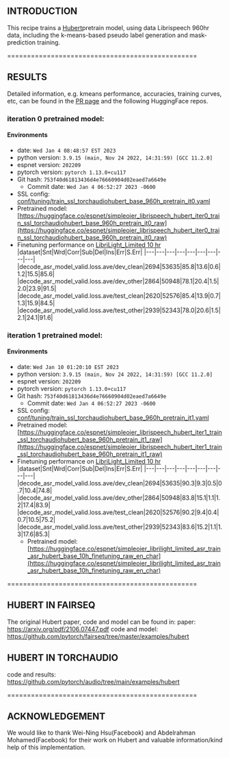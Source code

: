 ## INTRODUCTION

This recipe trains a [Hubert](https://arxiv.org/pdf/2106.07447.pdf)pretrain model, using data Librispeech 960hr data, including the k-means-based pseudo label generation and mask-prediction training.

================================================

## RESULTS
Detailed information, e.g. kmeans performance, accuracies, training curves, etc, can be found in the [PR page](https://github.com/espnet/espnet/pull/4747) and the following HuggingFace repos.

### iteration 0 pretrained model:
#### Environments
- date: `Wed Jan 4 08:48:57 EST 2023`
- python version: `3.9.15 (main, Nov 24 2022, 14:31:59) [GCC 11.2.0]`
- espnet version: `202209`
- pytorch version: `pytorch 1.13.0+cu117`
- Git hash: `753f40d61813436d4e76660904d02eaed7a6649e`
  - Commit date: `Wed Jan 4 06:52:27 2023 -0600`
- SSL config: [conf/tuning/train_ssl_torchaudiohubert_base_960h_pretrain_it0.yaml](conf/tuning/train_ssl_torchaudiohubert_base_960h_pretrain_it0.yaml)
- Pretrained model: [https://huggingface.co/espnet/simpleoier_librispeech_hubert_iter0_train_ssl_torchaudiohubert_base_960h_pretrain_it0_raw](https://huggingface.co/espnet/simpleoier_librispeech_hubert_iter0_train_ssl_torchaudiohubert_base_960h_pretrain_it0_raw)
- Finetuning performance on [LibriLight_Limited 10 hr](https://dl.fbaipublicfiles.com/librilight/data/librispeech_finetuning.tgz)
  |dataset|Snt|Wrd|Corr|Sub|Del|Ins|Err|S.Err|
  |---|---|---|---|---|---|---|---|---|
  |decode_asr_model_valid.loss.ave/dev_clean|2694|53635|85.8|13.6|0.6|1.2|15.5|85.6|
  |decode_asr_model_valid.loss.ave/dev_other|2864|50948|78.1|20.4|1.5|2.0|23.9|91.5|
  |decode_asr_model_valid.loss.ave/test_clean|2620|52576|85.4|13.9|0.7|1.3|15.9|84.5|
  |decode_asr_model_valid.loss.ave/test_other|2939|52343|78.0|20.6|1.5|2.1|24.1|91.6|

### iteration 1 pretrained model:
#### Environments
- date: `Wed Jan 10 01:20:10 EST 2023`
- python version: `3.9.15 (main, Nov 24 2022, 14:31:59) [GCC 11.2.0]`
- espnet version: `202209`
- pytorch version: `pytorch 1.13.0+cu117`
- Git hash: `753f40d61813436d4e76660904d02eaed7a6649e`
  - Commit date: `Wed Jan 4 06:52:27 2023 -0600`
- SSL config: [conf/tuning/train_ssl_torchaudiohubert_base_960h_pretrain_it1.yaml](conf/tuning/train_ssl_torchaudiohubert_base_960h_pretrain_it1.yaml)
- Pretrained model: [https://huggingface.co/espnet/simpleoier_librispeech_hubert_iter1_train_ssl_torchaudiohubert_base_960h_pretrain_it1_raw](https://huggingface.co/espnet/simpleoier_librispeech_hubert_iter1_train_ssl_torchaudiohubert_base_960h_pretrain_it1_raw)
- Finetuning performance on [LibriLight_Limited 10 hr](https://dl.fbaipublicfiles.com/librilight/data/librispeech_finetuning.tgz)
  |dataset|Snt|Wrd|Corr|Sub|Del|Ins|Err|S.Err|
  |---|---|---|---|---|---|---|---|---|
  |decode_asr_model_valid.loss.ave/dev_clean|2694|53635|90.3|9.3|0.5|0.7|10.4|74.8|
  |decode_asr_model_valid.loss.ave/dev_other|2864|50948|83.8|15.1|1.1|1.2|17.4|83.9|
  |decode_asr_model_valid.loss.ave/test_clean|2620|52576|90.2|9.4|0.4|0.7|10.5|75.2|
  |decode_asr_model_valid.loss.ave/test_other|2939|52343|83.6|15.2|1.1|1.3|17.6|85.3|
  - Pretrained model: [https://huggingface.co/espnet/simpleoier_librilight_limited_asr_train_asr_hubert_base_10h_finetuning_raw_en_char](https://huggingface.co/espnet/simpleoier_librilight_limited_asr_train_asr_hubert_base_10h_finetuning_raw_en_char)

================================================

## HUBERT IN FAIRSEQ

The original Hubert paper, code and model can be found in:
paper: https://arxiv.org/pdf/2106.07447.pdf
code and model: https://github.com/pytorch/fairseq/tree/master/examples/hubert

## HUBERT IN TORCHAUDIO

code and results: https://github.com/pytorch/audio/tree/main/examples/hubert

================================================

## ACKNOWLEDGEMENT

We would like to thank Wei-Ning Hsu(Facebook) and Abdelrahman Mohamed(Facebook) for their work on Hubert and valuable
information/kind help of this implementation.